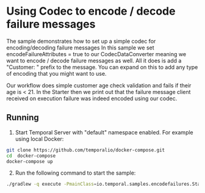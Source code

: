 # Using Codec to encode / decode failure messages

The sample demonstrates how to set up a simple codec for encoding/decoding failure messages
In this sample we set encodeFailureAttributes = true to our CodecDataConverter meaning we want to 
encode / decode failure messages as well.
All it does is add a "Customer: " prefix to the message. You can expand on this to add any type of 
encoding that you might want to use.

Our workflow does simple customer age check validation and fails if their age is < 21.
In the Starter then we print out that the failure message client received on execution failure
was indeed encoded using our codec.

## Running

1. Start Temporal Server with "default" namespace enabled.
   For example using local Docker:

```bash
git clone https://github.com/temporalio/docker-compose.git
cd  docker-compose
docker-compose up
```

2. Run the following command to start the sample:

```bash
./gradlew -q execute -PmainClass=io.temporal.samples.encodefailures.Starter
```
